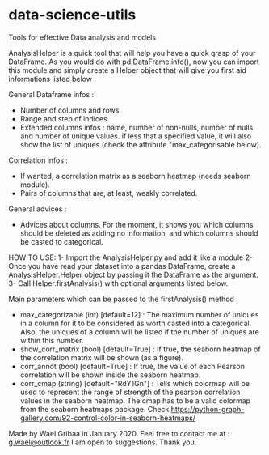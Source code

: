 # data-science-utils
Tools for effective Data analysis and models

AnalysisHelper is a quick tool that will help you have a quick grasp of your DataFrame.
As you would do with pd.DataFrame.info(), now you can import this module and simply create a Helper object that will give you first aid informations listed below :

General Dataframe infos : 
* Number of columns and rows
* Range and step of indices.
* Extended columns infos : name, number of non-nulls, number of nulls and number of unique values. if less that a specified value, it will also show the list of uniques (check the attribute "max_categorisable below).

Correlation infos :
* If wanted, a correlation matrix as a seaborn heatmap (needs seaborn module).
* Pairs of columns that are, at least, weakly correlated.

General advices :
* Advices about columns. For the moment, it shows you which columns should be deleted as adding no information, and which columns should be casted to categorical.

HOW TO USE:
1- Import the AnalysisHelper.py and add it like a module
2- Once you have read your dataset into a pandas DataFrame, create a AnalysisHelper.Helper object by passing it the DataFrame as the argument.
3- Call Helper.firstAnalysis() with optional arguments listed below.

Main parameters which can be passed to the firstAnalysis() method :
- max_categorizable (int) [default=12] : The maximum number of uniques in a column for it to be considered as worth casted into a categorical. Also, the uniques of a column will be listed if the number of uniques are within this number.
- show_corr_matrix (bool) [default=True] : If true, the seaborn heatmap of the correlation matrix will be shown (as a figure).
- corr_annot (bool) [default=True] : If true, the value of each Pearson correlation will be shown inside the seaborn heatmap.
- corr_cmap (string) [default="RdY1Gn"] : Tells which colormap will be used to represent the range of strength of the pearson correlation values in the seaborn heatmap. The cmap has to be a valid colormap from the seaborn heatmaps package. Check https://python-graph-gallery.com/92-control-color-in-seaborn-heatmaps/


Made by Wael Gribaa in January 2020.
Feel free to contact me at : g.wael@outlook.fr
I am open to suggestions. Thank you.
